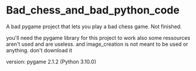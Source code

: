 # Bad_chess_and_bad_python_code
A bad pygame project that lets you play a bad chess game. Not finished.

you'll need the pygame library for this project to work
also some ressources aren't used and are useless.
and image_creation is not meant to be used or anything. don't download it

version:
  pygame 2.1.2 (Python 3.10.0)
